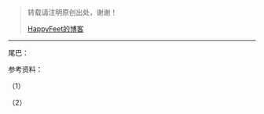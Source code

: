 > 转载请注明原创出处，谢谢！
>
> [HappyFeet的博客](https://blog.csdn.net/haihui_yang)





---











尾巴：



参考资料：

（1）

（2）